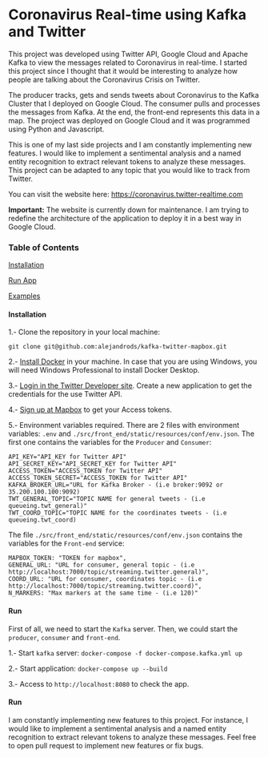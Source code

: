 # Coronavirus Real-time using Kafka and Twitter

This project was developed using Twitter API, Google Cloud and Apache Kafka to 
view the messages related to Coronavirus in real-time. I started this project 
since I thought that it would be interesting to analyze how people are talking 
about the Coronavirus Crisis on Twitter.

The producer tracks, gets and sends tweets about Coronavirus to the Kafka 
Cluster that I deployed on Google Cloud. The consumer pulls and processes the 
messages from Kafka. At the end, the front-end represents this data in a map. 
The project was deployed on Google Cloud and it was programmed using Python and
Javascript.

This is one of my last side projects and I am constantly implementing
new features. I would like to implement a sentimental analysis
and a named entity recognition to extract relevant tokens to analyze
these messages. This project can be adapted to any topic that you would 
like to track from Twitter.

You can visit the website here: https://coronavirus.twitter-realtime.com

**Important:** The website is currently down for maintenance. I am trying to redefine the architecture
of the application to deploy it in a best way in Google Cloud.

### Table of Contents  

[Installation](#Installation) 

[Run App](#Deploy)  

[Examples](#Examples)  

<a name="Installation"></a>
#### Installation

1.- Clone the repository in your local machine:
```
git clone git@github.com:alejandrods/kafka-twitter-mapbox.git
```

2.- [Install Docker](https://docs.docker.com/get-docker/) in your machine. In case that
you are using Windows, you will need Windows Professional to install Docker Desktop.

3.- [Login in the Twitter Developer site](https://developer.twitter.com/en). Create a new 
application to get the credentials for the use Twitter API.

4.- [Sign up at Mapbox](https://account.mapbox.com/auth/signup/) to get your 
Access tokens.

5.- Environment variables required. There are 2 files with environment variables: `.env` and 
`./src/front_end/static/resources/conf/env.json`. The first one contains the variables for the 
`Producer` and `Consumer`:

```
API_KEY="API_KEY for Twitter API"
API_SECRET_KEY="API_SECRET_KEY for Twitter API"
ACCESS_TOKEN="ACCESS_TOKEN for Twitter API"
ACCESS_TOKEN_SECRET="ACCESS_TOKEN for Twitter API"
KAFKA_BROKER_URL="URL for Kafka Broker - (i.e broker:9092 or 35.200.100.100:9092)
TWT_GENERAL_TOPIC="TOPIC NAME for general tweets - (i.e queueing.twt_general)"
TWT_COORD_TOPIC="TOPIC NAME for the coordinates tweets - (i.e queueing.twt_coord)
```

The file `./src/front_end/static/resources/conf/env.json` contains the variables for 
the `Front-end` service:

```
MAPBOX_TOKEN: "TOKEN for mapbox",
GENERAL_URL: "URL for consumer, general topic - (i.e http://localhost:7000/topic/streaming.twitter.general)",
COORD_URL: "URL for consumer, coordinates topic - (i.e http://localhost:7000/topic/streaming.twitter.coord)",
N_MARKERS: "Max markers at the same time - (i.e 120)"
```

<a name="Deploy"></a>
#### Run
First of all, we need to start the `Kafka` server. Then, we could start the `producer`, `consumer` and
 `front-end`.
 
1.- Start `kafka` server:
`docker-compose -f docker-compose.kafka.yml up`

2.- Start application:
`docker-compose up --build`

3.- Access to `http://localhost:8080` to check the app.

#### Run
I am constantly implementing new features to this project. For instance, I would like to implement 
a sentimental analysis and a named entity recognition to extract relevant tokens to analyze
these messages. Feel free to open pull request to implement new features or fix bugs.